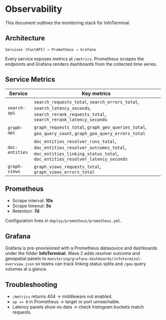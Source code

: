 # Observability

This document outlines the monitoring stack for InfoTerminal.

## Architecture

```text
Services (FastAPI) → Prometheus → Grafana
```

Every service exposes metrics at `/metrics`. Prometheus scrapes the
endpoints and Grafana renders dashboards from the collected time series.

## Service Metrics

| Service | Key metrics |
| --- | --- |
| `search-api` | `search_requests_total`, `search_errors_total`, `search_latency_seconds`, `search_rerank_requests_total`, `search_rerank_latency_seconds` |
| `graph-api` | `graph_requests_total`, `graph_geo_queries_total`, `geo_query_count`, `graph_geo_query_errors_total` |
| `doc-entities` | `doc_entities_resolver_runs_total`, `doc_entities_resolver_outcomes_total`, `doc_entities_linking_status_total`, `doc_entities_resolver_latency_seconds` |
| `graph-views` | `graph_views_requests_total`, `graph_views_errors_total` |

## Prometheus

- Scrape interval: **10s**
- Scrape timeout: **5s**
- Retention: **7d**

Configuration lives in `deploy/prometheus/prometheus.yml`.

## Grafana

Grafana is pre-provisioned with a Prometheus datasource and dashboards under the folder **InfoTerminal**. Wave 2 adds resolver outcome and geospatial panels to `monitoring/grafana-dashboards/infoterminal-overview.json` so teams can track linking status splits and `/geo` query volumes at a glance.

## Troubleshooting

- `/metrics` returns 404 → middleware not enabled.
- `up == 0` in Prometheus → target or port unreachable.
- Latency panels show no data → check histogram buckets match requests.
